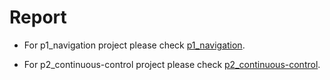 # Report

 - For p1_navigation project please check [p1_navigation](p1_navigation/Report.md).

- For p2_continuous-control project please check [p2_continuous-control](p2_continuous-control/Report.md).
